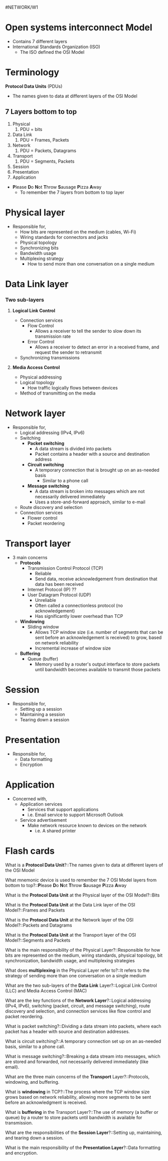 #NETWORK/W1
# Open systems interconnect Model

- Contains 7 different layers
- International Standards Organization (ISO)
	- The ISO defined the OSI Model
# Terminology

**Protocol Data Units** (PDUs)
- The names given to data at different layers of the OSI Model
## 7 Layers bottom to top

1. Physical 
	1. PDU = bits
2. Data Link
	1. PDU = Frames, Packets
3. Network
	1. PDU = Packets, Datagrams
4. Transport
	1. PDU = Segments, Packets
5. Session
6. Presentation
7. Application

- **P**lease **D**o **N**ot **T**hrow **S**ausage **P**izza **A**way
	- To remember the 7 layers from bottom to top layer

# Physical layer

- Responsible for, 
	- How bits are represented on the medium (cables, Wi-Fi)
	- Wiring standards for connectors and jacks
	- Physical topology
	- Synchronizing bits
	- Bandwidth usage
	- Multiplexing strategy
		- How to send more than one conversation on a single medium

# Data Link layer

### Two sub-layers

1. **Logical Link Control**
	- Connection services
		- Flow Control
			- Allows a receiver to tell the sender to slow down its transmission rate
		- Error Control
			- Allows a receiver to detect an error in a received frame, and request the sender to retransmit
	- Synchronizing transmissions

2. **Media Access Control**
	- Physical addressing
	- Logical topology
		- How traffic logically flows between devices
	- Method of transmitting on the media

# Network layer

- Responsible for,
	- Logical addressing (IPv4, IPv6)
	- Switching
		- **Packet switching**
			- A data stream is divided into packets
			- Packet contains a header with a source and destination address
		- **Circuit switching**
			- A temporary connection that is brought up on an as-needed basis
				- Similar to a phone call
		- **Message switching** 
			- A data stream is broken into messages which are not necessarily delivered immediately
			- Uses a store-and-forward approach, similar to e-mail
	- Route discovery and selection
	- Connection services
		- Flower control
		- Packet reordering

# Transport layer

- 3 main concerns
	- **Protocols**
		- Transmission Control Protocol (TCP)
			- Reliable
			- Send data, receive acknowledgement from destination that data has been received
		- Internet Protocol (IP) ??
		- User Datagram Protocol (UDP)
			- Unreliable
			- Often called a connectionless protocol (no acknowledgement)
			- Has significantly lower overhead than TCP
	- **Windowing**
		- Sliding window
			- Allows TCP window size (i.e. number of segments that can be sent before an acknowledgement is received) to grow, based on network reliability
			- Incremental increase of window size 
	- **Buffering**
		- Queue (buffer)
			- Memory used by a router's output interface to store packets until bandwidth becomes available to transmit those packets

# Session

- Responsible for,
	- Setting up a session
	- Maintaining a session
	- Tearing down a session

# Presentation

- Responsible for,
	- Data formatting
	- Encryption

# Application

- Concerned with,
	- Application services
		- Services that support applications
		- i.e. Email service to support Microsoft Outlook
	- Service advertisement
		- Make network resource known to devices on the network
			- i.e. A shared printer


# Flash cards

What is a **Protocol Data Unit**?::The names given to data at different layers of the OSI Model

What mnemonic device is used to remember the 7 OSI Model layers from bottom to top?::**P**lease **D**o **N**ot **T**hrow **S**ausage **P**izza **A**way

What is the **Protocol Data Unit** at the Physical layer of the OSI Model?::Bits

What is the **Protocol Data Unit** at the Data Link layer of the OSI Model?::Frames and Packets

What is the **Protocol Data Unit** at the Network layer of the OSI Model?::Packets and Datagrams

What is the **Protocol Data Unit** at the Transport layer of the OSI Model?::Segments and Packets

What is the main responsibility of the Physical Layer?::Responsible for how bits are represented on the medium, wiring standards, physical topology, bit synchronization, bandwidth usage, and multiplexing strategies

What does **multiplexing** in the Physical Layer refer to?::It refers to the strategy of sending more than one conversation on a single medium

What are the two sub-layers of the **Data Link** Layer?::Logical Link Control (LLC) and Media Access Control (MAC)

What are the key functions of the **Network Layer**?::Logical addressing (IPv4, IPv6), switching (packet, circuit, and message switching), route discovery and selection, and connection services like flow control and packet reordering.

What is packet switching?::Dividing a data stream into packets, where each packet has a header with source and destination addresses.

What is circuit switching?::A temporary connection set up on an as-needed basis, similar to a phone call.

What is message switching?::Breaking a data stream into messages, which are stored and forwarded, not necessarily delivered immediately (like email).

What are the three main concerns of the **Transport** Layer?::Protocols, windowing, and buffering.

What is **windowing** in TCP?::The process where the TCP window size grows based on network reliability, allowing more segments to be sent before an acknowledgment is received.

What is **buffering** in the Transport Layer?::The use of memory (a buffer or queue) by a router to store packets until bandwidth is available for transmission.

What are the responsibilities of the **Session Layer**?::Setting up, maintaining, and tearing down a session.

What is the main responsibility of the **Presentation Layer**?::Data formatting and encryption.